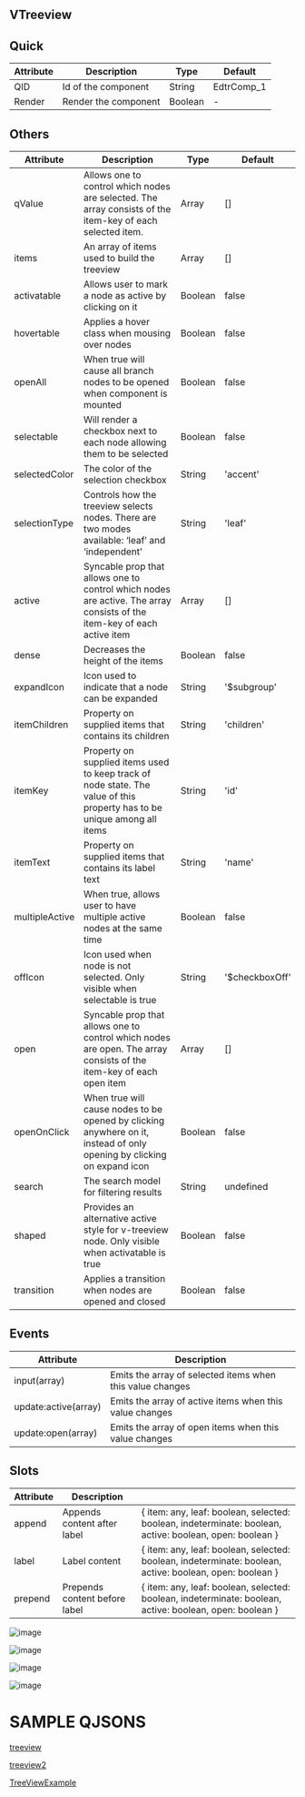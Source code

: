 ## VTreeview


## Quick

| Attribute | Description          | Type    | Default    |
| --------- | -------------------- | ------- | ---------- |
| QID       | Id of the component  | String  | EdtrComp_1 |
| Render    | Render the component | Boolean | -          |

## Others

| Attribute      | Description                                                  | Type    | Default        |
| -------------- | ------------------------------------------------------------ | ------- | -------------- |
| qValue         | Allows one to control which nodes are selected. The array consists of the item-key of each selected item. | Array   | []             |
| items          | An array of items used to build the treeview                 | Array   | []             |
| activatable    | Allows user to mark a node as active by clicking on it       | Boolean | false          |
| hovertable     | Applies a hover class when mousing over nodes                | Boolean | false          |
| openAll        | When true will cause all branch nodes to be opened when component is mounted | Boolean | false          |
| selectable     | Will render a checkbox next to each node allowing them to be selected | Boolean | false          |
| selectedColor  | The color of the selection checkbox                          | String  | 'accent'       |
| selectionType  | Controls how the treeview selects nodes. There are two modes available: ‘leaf’ and ‘independent’ | String  | 'leaf'         |
| active         | Syncable prop that allows one to control which nodes are active. The array consists of the item-key of each active item | Array   | []             |
| dense          | Decreases the height of the items                            | Boolean | false          |
| expandIcon     | Icon used to indicate that a node can be expanded            | String  | '$subgroup'    |
| itemChildren   | Property on supplied items that contains its children        | String  | 'children'     |
| itemKey        | Property on supplied items used to keep track of node state. The value of this property has to be unique among all items | String  | 'id'           |
| itemText       | Property on supplied items that contains its label text      | String  | 'name'         |
| multipleActive | When true, allows user to have multiple active nodes at the same time | Boolean | false          |
| offIcon        | Icon used when node is not selected. Only visible when selectable is true | String  | '$checkboxOff' |
| open           | Syncable prop that allows one to control which nodes are open. The array consists of the item-key of each open item | Array   | []             |
| openOnClick    | When true will cause nodes to be opened by clicking anywhere on it, instead of only opening by clicking on expand icon | Boolean | false          |
| search         | The search model for filtering results                       | String  | undefined      |
| shaped         | Provides an alternative active style for v-treeview node. Only visible when activatable is true | Boolean | false          |
| transition     | Applies a transition when nodes are opened and closed        | Boolean | false          |

## 

## Events

| Attribute            | Description                                               |
| -------------------- | --------------------------------------------------------- |
| input(array)         | Emits the array of selected items when this value changes |
| update:active(array) | Emits the array of active items when this value changes   |
| update:open(array)   | Emits the array of open items when this value changes     |

## Slots

| Attribute | Description                   |                                                              |
| --------- | ----------------------------- | ------------------------------------------------------------ |
| append    | Appends content after label   | { item: any, leaf: boolean, selected: boolean, indeterminate: boolean, active: boolean, open: boolean } |
| label     | Label content                 | { item: any, leaf: boolean, selected: boolean, indeterminate: boolean, active: boolean, open: boolean } |
| prepend   | Prepends content before label | { item: any, leaf: boolean, selected: boolean, indeterminate: boolean, active: boolean, open: boolean } |




![image](https://cdn.softtech.com.tr/ngsp-quick/nemo/dev/mdImages/VTreeview/treeview-1.jpeg)


![image](https://cdn.softtech.com.tr/ngsp-quick/nemo/dev/mdImages/VTreeview/treeview-2.jpeg)


![image](https://cdn.softtech.com.tr/ngsp-quick/nemo/dev/mdImages/VTreeview/treeview-3.jpg)


![image](https://cdn.softtech.com.tr/ngsp-quick/nemo/dev/mdImages/VTreeview/treeview-4.jpg)

# SAMPLE QJSONS

<a href="https://studio.onplateau.com/quick/?q=/quick/qjsons/treeview.qjson"  target="_blank">treeview</a>

<a href="https://studio.onplateau.com/quick/?q=/quick/qjsons/treeview2.qjson"  target="_blank">treeview2</a>

<a href="https://studio.onplateau.com/quick/?q=/quick/qjsons/TreeViewExample.qjson"  target="_blank">TreeViewExample</a>

